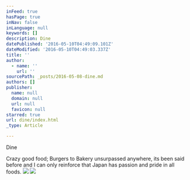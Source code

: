 ```yaml
---
inFeed: true
hasPage: true
inNav: false
inLanguage: null
keywords: []
description: Dine
datePublished: '2016-05-10T04:49:09.101Z'
dateModified: '2016-05-10T04:49:03.337Z'
title: ''
author:
  - name: ''
    url: ''
sourcePath: _posts/2016-05-08-dine.md
authors: []
publisher:
  name: null
  domain: null
  url: null
  favicon: null
starred: true
url: dine/index.html
_type: Article

---
```

Dine

Crazy good food; Burgers to Bakery unsurpassed anywhere, its been said before and I can only reinforce that Japan has passion and pride in all foods. ![](https://s3-us-west-2.amazonaws.com/the-grid-img/p/ba148d05b9ac459a163bf1f49101566fb88173db.jpg)
![](https://s3-us-west-2.amazonaws.com/the-grid-img/p/fffd1117be739ea951d985cfa7d7c0318fc77b3b.jpg)